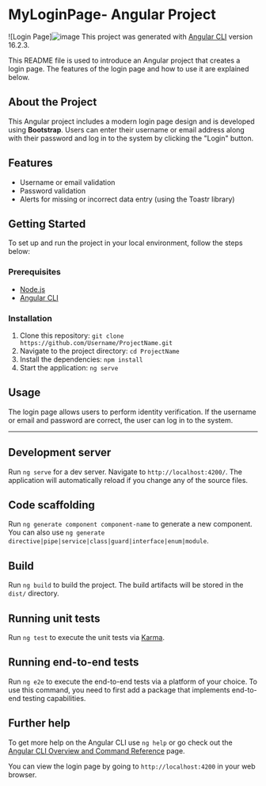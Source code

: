# MyLoginPage- Angular Project

![Login Page]![image](https://github.com/caglatunc/YMYP-Angular/assets/95507765/218fa8da-fae9-485c-ac6a-ff2992606c73)
This project was generated with [Angular CLI](https://github.com/angular/angular-cli) version 16.2.3.

This README file is used to introduce an Angular project that creates a login page. The features of the login page and how to use it are explained below.

## About the Project

This Angular project includes a modern login page design and is developed using **Bootstrap**. Users can enter their username or email address along with their password and log in to the system by clicking the "Login" button.

## Features

- Username or email validation
- Password validation
- Alerts for missing or incorrect data entry (using the Toastr library)

## Getting Started

To set up and run the project in your local environment, follow the steps below:

### Prerequisites

- [Node.js](https://nodejs.org/)
- [Angular CLI](https://cli.angular.io/)

### Installation

1. Clone this repository: `git clone https://github.com/Username/ProjectName.git`
2. Navigate to the project directory: `cd ProjectName`
3. Install the dependencies: `npm install`
4. Start the application: `ng serve`

## Usage

The login page allows users to perform identity verification. If the username or email and password are correct, the user can log in to the system.

------------  -------------  -----------------  -------------
## Development server

Run `ng serve` for a dev server. Navigate to `http://localhost:4200/`. The application will automatically reload if you change any of the source files.

## Code scaffolding

Run `ng generate component component-name` to generate a new component. You can also use `ng generate directive|pipe|service|class|guard|interface|enum|module`.

## Build

Run `ng build` to build the project. The build artifacts will be stored in the `dist/` directory.

## Running unit tests

Run `ng test` to execute the unit tests via [Karma](https://karma-runner.github.io).

## Running end-to-end tests

Run `ng e2e` to execute the end-to-end tests via a platform of your choice. To use this command, you need to first add a package that implements end-to-end testing capabilities.

## Further help

To get more help on the Angular CLI use `ng help` or go check out the [Angular CLI Overview and Command Reference](https://angular.io/cli) page.

You can view the login page by going to `http://localhost:4200` in your web browser.



